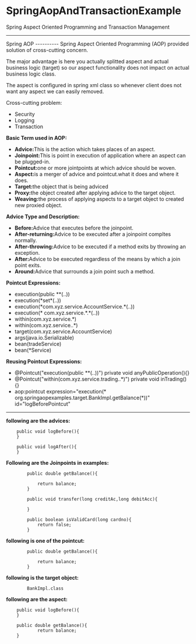 # SpringAopAndTransactionExample
Spring Aspect Oriented Programming and Transaction Management
<hr>
Spring AOP
----------
Spring Aspect Oriented Programming (AOP) provided solution of cross-cutting concern.
<p>The major advantage is here you actually splitted aspect and actual business logic (target) so our aspect functionality does not impact on actual business logic class.</p>
<p>The aspect is configured in spring xml class so whenever client does not want any aspect we can easily removed.</p>

<p>Cross-cutting problem:</p>
<ul>
	<li>Security</li>
	<li>Logging</li>
	<li>Transaction</li>
</ul>

<b>Basic Term used in AOP:</b><br>
<ul>
	<li><b>Advice:</b>This is the action which takes places of an aspect.</li>
	<li><b>Joinpoint:</b>This is point in execution of application where an aspect can be plugged-in.</li>
	<li><b>Pointcut:</b>one or more jointpoints at which advice should be woven.</li>
	<li><b>Aspect:</b>is a merger of advice and pointcut.what it does and where it does.</li>
	<li><b>Target:</b>the object that is being adviced</li>
	<li><b>Proxy:</b>the object created after applying advice to the target object.</li>
	<li><b>Weaving:</b>the process of applying aspects to a target object to created new proxied object.</li>
</ul>

<b>Advice Type and Description:</b><br>
<ul>
	<li><b>Before:</b>Advice that executes before the joinpoint.</li>
	<li><b>After-returning:</b>Advice to be executed after a joinpoint compltes normally.</li>
	<li><b>After-throwing:</b>Advice to be executed if a method exits by throwing an exception.</li>
	<li><b>After:</b>Advice to be executed regardless of the means by which a join point exits.</li>
	<li><b>Around:</b>Advice that surrounds a join point such a method.</li>
</ul>

<b>Pointcut Expressions:</b><br>
<ul>
	<li>execution(public **(..))</li>
	<li>execution(*set*(..))</li>
	<li>execution(*com.xyz.service.AccountService.*(..))</li>
	<li>execution(* com.xyz.service.*.*(..))</li>
	<li>within(com.xyz.service.*)</li>
	<li>within(com.xyz.service..*)</li>
	<li>target(com.xyz.service.AccountService)</li>
	<li>args(java.io.Serializable)</li>
	<li>bean(tradeService)</li>
	<li>bean(*Service)</li>
</ul>

<b>Reusing Pointcut Expressions:</b><br>
<ul>
	<li>
		@Pointcut("execution(public **(..))")
			private void anyPublicOperation(){}
	</li>
	<li>
		@Pointcut("within(com.xyz.service.trading..*)")
			private void inTrading(){}
	</li>
	<li>
		aop:pointcut expression="execution(* org.springaopexamples.target.BankImpl.getBalance(*))" id="logBeforePointcut"
	</li>
</ul>

<hr>
<b>following are the advices:</b><br>
	
		public void logBefore(){
		}
		
		public void logAfter(){
		}

<b>Following are the Joinpoints in examples:</b><br>


			public double getBalance(){

				return balance;
			}

			public void transfer(long creditAc,long debitAcc){

			}

			public boolean isValidCard(long cardno){
				return false;
			}
			
<b>following is one of the pointcut:</b> <br>

			public double getBalance(){

				return balance;
			}
<b>following is the target object:</b><br>

			BankImpl.class

			
<b>following are the aspect:</b><br>

		public void logBefore(){
		}
		
		public double getBalance(){
				return balance;
		}
